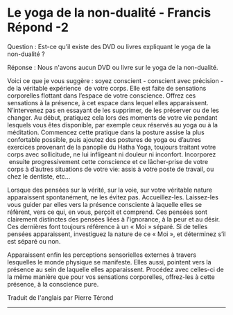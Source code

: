 # Le yoga de la non-dualité - Francis Répond -2

Question : Est-ce qu’il existe des DVD ou livres expliquant le yoga de la non-dualité ?  

Réponse : Nous n'avons aucun DVD ou livre sur le yoga de la non-dualité.  

Voici ce que je vous suggère : soyez conscient - conscient avec précision - de la véritable expérience  de votre corps. Elle est faite de sensations corporelles flottant dans l’espace de votre conscience. Offrez ces sensations à la présence, à cet espace dans lequel elles apparaissent. N’intervenez pas en essayant de les supprimer, de les préserver ou de les changer. Au début, pratiquez cela lors des moments de votre vie pendant lesquels vous êtes disponible, par exemple ceux réservés au yoga ou à la méditation. Commencez cette pratique dans la posture assise la plus confortable possible, puis ajoutez des postures de yoga ou d’autres exercices provenant de la panoplie du Hatha Yoga, toujours traitant votre corps avec sollicitude, ne lui infligeant ni douleur ni inconfort. Incorporez  ensuite progressivement cette conscience et ce lâcher-prise de votre corps à d’autres situations de votre vie: assis à votre poste de travail, ou chez le dentiste, etc…  

Lorsque des pensées sur la vérité, sur la voie, sur votre véritable nature apparaissent spontanément, ne les évitez pas. Accueillez-les. Laissez-les vous guider par elles vers la présence consciente à laquelle elles se réfèrent, vers ce qui, en vous, perçoit et comprend. Ces pensées sont clairement distinctes des pensées liées à l'ignorance, à la peur et au désir. Ces dernières font toujours référence à un « Moi » séparé. Si de telles pensées apparaissent, investiguez la nature de ce « Moi », et déterminez s’il est séparé ou non.  

Apparaissent enfin les perceptions sensorielles externes à travers lesquelles le monde physique se manifeste. Elles aussi, pointent vers la présence au sein de laquelle elles apparaissent. Procédez avec celles-ci de la même manière que pour vos sensations corporelles, offrez-les à cette présence, à la conscience pure.

Traduit de l'anglais par Pierre Térond  

--------------------

